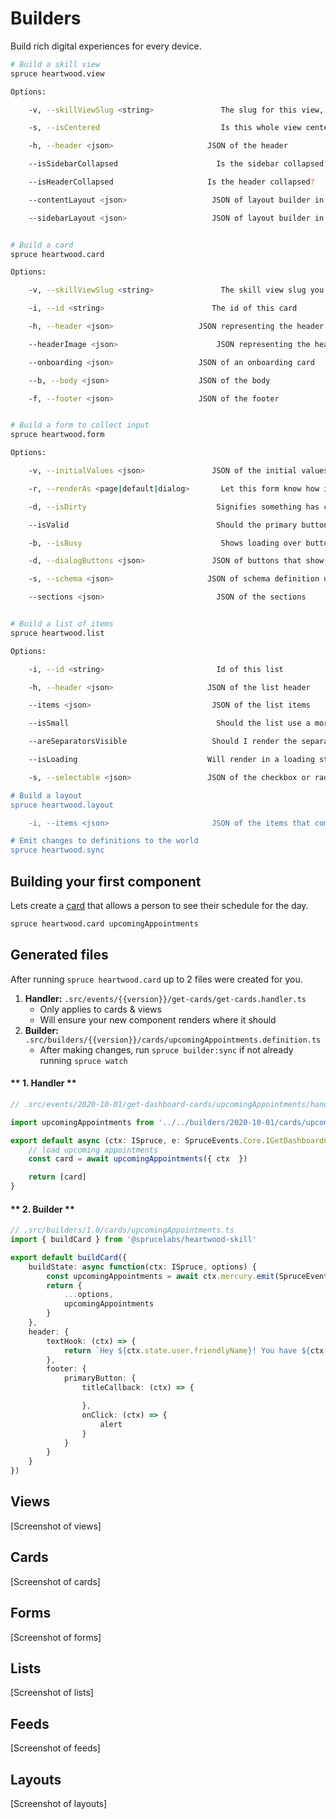 # Builders

Build rich digital experiences for every device.

```bash
# Build a skill view
spruce heartwood.view

Options: 

	-v, --skillViewSlug <string>	           The slug for this view, like `location-dashboard` or `user-profile`

	-s, --isCentered				           Is this whole view centered?

	-h, --header <json>			            JSON of the header

	--isSidebarCollapsed 		              Is the sidebar collapsed? 

	--isHeaderCollapsed			            Is the header collapsed?

	--contentLayout <json>		             JSON of layout builder in the content section

	--sidebarLayout <json>		             JSON of layout builder in the sidebar


# Build a card
spruce heartwood.card

Options:

	-v, --skillViewSlug <string>	           The skill view slug you want to drop this card onto 

	-i, --id <string> 			             The id of this card

	-h, --header <json>		  	          JSON representing the header

	--headerImage <json>		 	          JSON representing the header image

	--onboarding <json>		  	          JSON of an onboarding card

	--b, --body <json>		   	          JSON of the body

	-f, --footer <json>		  	          JSON of the footer


# Build a form to collect input
spruce heartwood.form

Options:

	-v, --initialValues <json>				 JSON of the initial values

	-r, --renderAs <page|default|dialog>	   Let this form know how it is rendered

	-d, --isDirty							  Signifies something has changed

	--isValid								  Should the primary button be enabled?

	-b, --isBusy							   Shows loading over buttons

	-d, --dialogButtons <json>				 JSON of buttons that show in the dialog if renderAs=dialog

	-s, --schema <json>						JSON of schema definition used by this form

	--sections <json>						  JSON of the sections


# Build a list of items
spruce heartwood.list

Options:

	-i, --id <string>			              Id of this list

	-h, --header <json>			            JSON of the list header

	--items <json>				             JSON of the list items

	--isSmall					              Should the list use a more compact mode?

	--areSeparatorsVisible		             Should I render the separator between each item?

	--isLoading					            Will render in a loading state where every list item is turned into a loader

	-s, --selectable <json>		            JSON of the checkbox or radio that'll be used in each list item

# Build a layout
spruce heartwood.layout

	-i, --items <json>			             JSON of the items that compose this layout

# Emit changes to definitions to the world
spruce heartwood.sync
```

## Building your first component
Lets create a [card](/builders/index?id=cards) that allows a person to see their schedule for the day.

```bash
spruce heartwood.card upcomingAppointments
```

<!-- panels:start -->
<!--div:title-panel-->
## Generated files
<!-- div:left-panel -->
After running `spruce heartwood.card` up to 2 files were created for you.

1. **Handler:** `.src/events/{{version}}/get-cards/get-cards.handler.ts`
	* Only applies to cards & views 
	* Will ensure your new component renders where it should
2. **Builder:** `.src/builders/{{version}}/cards/upcomingAppointments.definition.ts`
	* After making changes, run `spruce builder:sync` if not already running `spruce watch`

<!-- div:right-panel -->
<!-- tabs:start -->
#### ** 1. Handler **
```typescript
// .src/events/2020-10-01/get-dashboard-cards/upcomingAppointments/handler.ts

import upcomingAppointments from '../../builders/2020-10-01/cards/upcomingAppointments'

export default async (ctx: ISpruce, e: SpruceEvents.Core.IGetDashboardCards) => {
	// load upcoming appointments
	const card = await upcomingAppointments({ ctx  })

	return [card]
}
```
#### ** 2. Builder **
```typescript
// .src/builders/1.0/cards/upcomingAppointments.ts
import { buildCard } from '@sprucelabs/heartwood-skill'

export default buildCard({
	buildState: async function(ctx: ISpruce, options) {
		const upcomingAppointments = await ctx.mercury.emit(SpruceEvents.Booking.GetUpcomingAppointments)
		return {
			...options,
			upcomingAppointments
		}
	},
	header: {
		textHook: (ctx) => {
			return `Hey ${ctx.state.user.friendlyName}! You have ${ctx.state.upcomingAppointments.length} upcoming appointments!`
		},
		footer: {
			primaryButton: {
				titleCallback: (ctx) => {

				},
				onClick: (ctx) => {
					alert
				}
			}
		}
	}
})

```

<!-- tabs:end -->
<!-- panels:end -->






## Views

[Screenshot of views]

## Cards

[Screenshot of cards]

## Forms

[Screenshot of forms]

## Lists

[Screenshot of lists]

## Feeds

[Screenshot of feeds]

## Layouts

[Screenshot of layouts]
